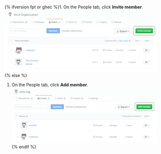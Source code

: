{% ifversion fpt or ghec %}1. On the People tab, click **Invite member**.
  ![Invite member button](/assets/images/help/organizations/people-tab-invite-member.png){% else %}
1. On the People tab, click **Add member**.
  ![Add member button](/assets/images/help/organizations/people-tab-invite-member-ghe.png){% endif %}
